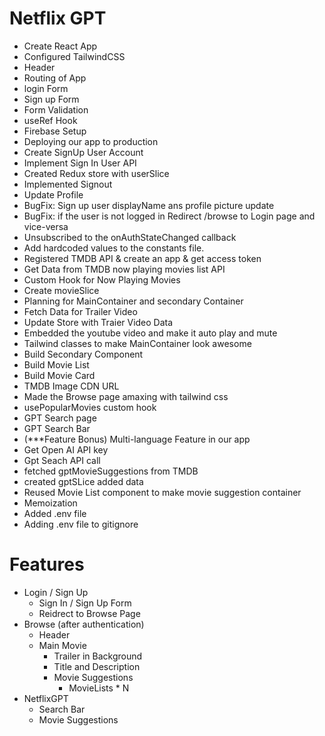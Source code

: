# Netflix GPT

- Create React App
- Configured TailwindCSS
- Header
- Routing of App
- login Form
- Sign up Form
- Form Validation
- useRef Hook
- Firebase Setup
- Deploying our app to production
- Create SignUp User Account
- Implement Sign In User API
- Created Redux store with userSlice
- Implemented Signout
- Update Profile
- BugFix: Sign up user displayName ans profile picture update
- BugFix: if the user is not logged in Redirect /browse to Login page and vice-versa
- Unsubscribed to the onAuthStateChanged callback
- Add hardcoded values to the constants file.
- Registered TMDB API & create an app & get access token
- Get Data from TMDB now playing movies list API
- Custom Hook for Now Playing Movies
- Create movieSlice
- Planning for MainContainer and secondary Container
- Fetch Data for Trailer Video
- Update Store with Traier Video Data
- Embedded the youtube video and make it auto play and mute
- Tailwind classes to make MainContainer look awesome
- Build Secondary Component
- Build Movie List
- Build Movie Card
- TMDB Image CDN URL
- Made the Browse page amaxing with tailwind css
- usePopularMovies custom hook
- GPT Search page
- GPT Search Bar
- (\*\*\*Feature Bonus) Multi-language Feature in our app
- Get Open AI API key
- Gpt Seach API call
- fetched gptMovieSuggestions from TMDB
- created gptSLice added data
- Reused Movie List component to make movie suggestion container
- Memoization
- Added .env file
- Adding .env file to gitignore

# Features

- Login / Sign Up
  - Sign In / Sign Up Form
  - Reidrect to Browse Page
- Browse (after authentication)
  - Header
  - Main Movie
    - Trailer in Background
    - Title and Description
    - Movie Suggestions
      - MovieLists \* N
- NetflixGPT
  - Search Bar
  - Movie Suggestions
